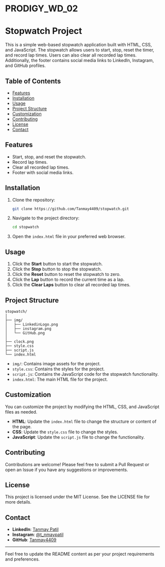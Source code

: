 # PRODIGY_WD_02
# Stopwatch Project

This is a simple web-based stopwatch application built with HTML, CSS, and JavaScript. The stopwatch allows users to start, stop, reset the timer, and record lap times. Users can also clear all recorded lap times. Additionally, the footer contains social media links to LinkedIn, Instagram, and GitHub profiles.

## Table of Contents

- [Features](#features)
- [Installation](#installation)
- [Usage](#usage)
- [Project Structure](#project-structure)
- [Customization](#customization)
- [Contributing](#contributing)
- [License](#license)
- [Contact](#contact)

## Features

- Start, stop, and reset the stopwatch.
- Record lap times.
- Clear all recorded lap times.
- Footer with social media links.

## Installation

1. Clone the repository:

   ```sh
   git clone https://github.com/Tanmay4409/stopwatch.git
   ```

2. Navigate to the project directory:

   ```sh
   cd stopwatch
   ```

3. Open the `index.html` file in your preferred web browser.

## Usage

1. Click the **Start** button to start the stopwatch.
2. Click the **Stop** button to stop the stopwatch.
3. Click the **Reset** button to reset the stopwatch to zero.
4. Click the **Lap** button to record the current time as a lap.
5. Click the **Clear Laps** button to clear all recorded lap times.

## Project Structure

```plaintext
stopwatch/
│
├── img/   
│   ├── LinkedinLogo.png
│   ├── instagram.png
│   └── GitHub.png
│
├── clock.png
├── style.css
├── script.js
└── index.html
```

- `img/`: Contains image assets for the project.
- `style.css`: Contains the styles for the project.
- `script.js`: Contains the JavaScript code for the stopwatch functionality.
- `index.html`: The main HTML file for the project.

## Customization

You can customize the project by modifying the HTML, CSS, and JavaScript files as needed.

- **HTML**: Update the `index.html` file to change the structure or content of the page.
- **CSS**: Update the `style.css` file to change the styles.
- **JavaScript**: Update the `script.js` file to change the functionality.

## Contributing

Contributions are welcome! Please feel free to submit a Pull Request or open an Issue if you have any suggestions or improvements.

## License

This project is licensed under the MIT License. See the LICENSE file for more details.

## Contact

- **LinkedIn**: [Tanmay Patil](https://www.linkedin.com/in/tanmay-patil-98b030258/)
- **Instagram**: [@t_nmaypatil](https://www.instagram.com/t_nmaypatil/?igsh=MXN2NGg0dGF4aXNkeA%3D%3D)
- **GitHub**: [Tanmay4409](https://github.com/Tanmay4409)

---

Feel free to update the README content as per your project requirements and preferences.
